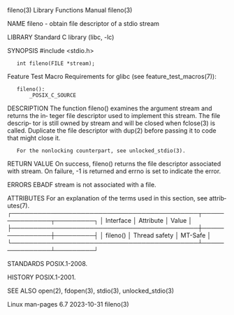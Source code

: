 fileno(3)                  Library Functions Manual                  fileno(3)

NAME
       fileno - obtain file descriptor of a stdio stream

LIBRARY
       Standard C library (libc, -lc)

SYNOPSIS
       #include <stdio.h>

       int fileno(FILE *stream);

   Feature Test Macro Requirements for glibc (see feature_test_macros(7)):

       fileno():
           _POSIX_C_SOURCE

DESCRIPTION
       The  function fileno() examines the argument stream and returns the in‐
       teger file descriptor used to implement this stream.  The file descrip‐
       tor is still owned by stream and  will  be  closed  when  fclose(3)  is
       called.  Duplicate the file descriptor with dup(2) before passing it to
       code that might close it.

       For the nonlocking counterpart, see unlocked_stdio(3).

RETURN VALUE
       On  success,  fileno()  returns  the  file  descriptor  associated with
       stream.  On failure, -1 is returned and errno is set  to  indicate  the
       error.

ERRORS
       EBADF  stream is not associated with a file.

ATTRIBUTES
       For  an  explanation  of  the  terms  used in this section, see attrib‐
       utes(7).
       ┌───────────────────────────────────────────┬───────────────┬─────────┐
       │ Interface                                 │ Attribute     │ Value   │
       ├───────────────────────────────────────────┼───────────────┼─────────┤
       │ fileno()                                  │ Thread safety │ MT-Safe │
       └───────────────────────────────────────────┴───────────────┴─────────┘

STANDARDS
       POSIX.1-2008.

HISTORY
       POSIX.1-2001.

SEE ALSO
       open(2), fdopen(3), stdio(3), unlocked_stdio(3)

Linux man-pages 6.7               2023-10-31                         fileno(3)
